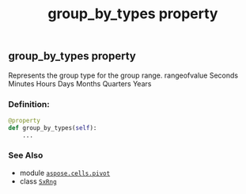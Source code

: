 ﻿---
title: group_by_types property
second_title: Aspose.Cells for Python via .NET API References
description: 
type: docs
weight: 50
url: /aspose.cells.pivot/sxrng/group_by_types/
is_root: false
---

## group_by_types property


Represents the group type for the group range.
rangeofvalue Seconds Minutes Hours Days Months Quarters Years
### Definition:
```python
@property
def group_by_types(self):
    ...
```

### See Also
* module [`aspose.cells.pivot`](../../)
* class [`SxRng`](/cells/python-net/aspose.cells.pivot/sxrng)
